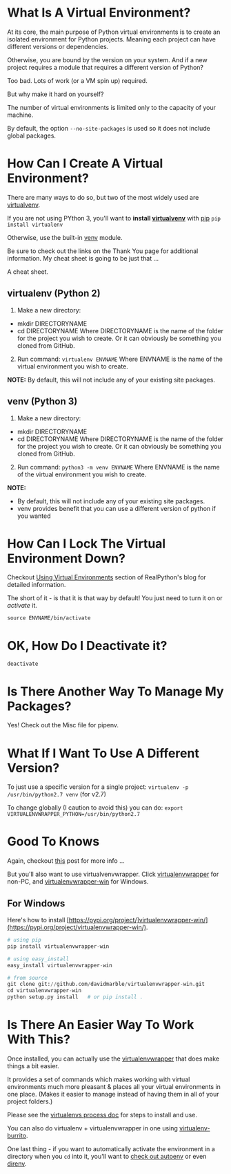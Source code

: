 # What Is A Virtual Environment?

At its core, the main purpose of Python virtual environments is to create an isolated environment for Python projects. Meaning each project can have different versions or dependencies.

Otherwise, you are bound by the version on your system. And if a new project requires a module that requires a different version of Python?

Too bad. Lots of work (or a VM spin up) required.

But why make it hard on yourself?

The number of virtual environments is limited only to the capacity of your machine.

By default, the option `--no-site-packages` is used so it does not include global packages.

# How Can I Create A Virtual Environment?

There are many ways to do so, but two of the most widely used are [virtualvenv](https://virtualenv.readthedocs.io/en/latest/).

If you are not using PYthon 3, you'll want to **install [virtualvenv](https://virtualenv.readthedocs.io/en/latest/)** with [pip](https://pip.pypa.io/en/stable/quickstart/)
`pip install virtualenv`

Otherwise, use the built-in [venv](https://docs.python.org/3/library/venv.html) module.

Be sure to check out the links on the Thank You page for additional information. My cheat sheet is going to be just that ...

A cheat sheet.

## virtualenv (Python 2)

1. Make a new directory:
- mkdir DIRECTORYNAME
- cd DIRECTORYNAME
Where DIRECTORYNAME is the name of the folder for the project you wish to create. Or it can obviously be something you cloned from GitHub.

2. Run command: `virtualenv ENVNAME`
Where ENVNAME is the name of the virtual environment you wish to create.

**NOTE:**  By default, this will not include any of your existing site packages.

## venv (Python 3)

1. Make a new directory:
- mkdir DIRECTORYNAME
- cd DIRECTORYNAME
Where DIRECTORYNAME is the name of the folder for the project you wish to create. Or it can obviously be something you cloned from GitHub.

2. Run command: `python3 -m venv ENVNAME`
Where ENVNAME is the name of the virtual environment you wish to create.

**NOTE:**
- By default, this will not include any of your existing site packages.
- venv provides benefit that you can use a different version of python if you wanted

# How Can I Lock The Virtual Environment Down?

Checkout [Using Virtual Environments](https://realpython.com/python-virtual-environments-a-primer/) section of RealPython's blog for detailed information.

The short of it - is that it is that way by default! You just need to turn it on or _activate_ it.

```
source ENVNAME/bin/activate
```

# OK, How Do I Deactivate it?

`deactivate`

# Is There Another Way To Manage My Packages?

Yes! Check out the Misc file for pipenv.

# What If I Want To Use A Different Version?

To just use a specific version for a single project:  `virtualenv -p /usr/bin/python2.7 venv` (for v2.7)

To change globally (I caution to avoid this) you can do:  `export VIRTUALENVWRAPPER_PYTHON=/usr/bin/python2.7`

# Good To Knows

Again, checkout [this](https://realpython.com/python-virtual-environments-a-primer/) post for more info ...

But you'll also want to use virtualvenvwrapper. Click [virtualenvwrapper](https://virtualenvwrapper.readthedocs.org/en/latest/) for non-PC, and [virtualenvwrapper-win](https://pypi.python.org/pypi/virtualenvwrapper-win) for Windows.

## For Windows

Here's how to install [https://pypi.org/project/]virtualenvwrapper-win/](https://pypi.org/project/virtualenvwrapper-win/).

```python
# using pip
pip install virtualenvwrapper-win

# using easy_install
easy_install virtualenvwrapper-win

# from source
git clone git://github.com/davidmarble/virtualenvwrapper-win.git
cd virtualenvwrapper-win
python setup.py install   # or pip install .
```

# Is There An Easier Way To Work With This?

Once installed, you can actually use the [virtualenvwrapper](https://docs.python-guide.org/dev/virtualenvs/#virtualenvwrapper) that does make things a bit easier.

It provides a set of commands which makes working with virtual environments much more pleasant & places all your virtual environments in one place. (Makes it easier to manage instead of having them in all of your project folders.)

Please see the [virtualenvs process doc](https://github.com/ProsperousHeart/cheatsheets/blob/master/Processes/virtualenvs.md) for steps to install and use.

You can also do virtualenv + virtualenvwrapper in one using [virtualenv-burrito](https://docs.python-guide.org/dev/virtualenvs/#virtualenv-burrito).

One last thing - if you want to automatically activate the environment in a directory when you `cd` into it, you'll want to [check out autoenv](https://docs.python-guide.org/dev/virtualenvs/#autoenv) or even [direnv](https://direnv.net/).
